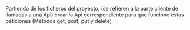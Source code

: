 Partiendo de los ficheros del proyecto, (se refieren a la parte cliente de llamadas a una Api) crear la Api correspondiente para que funcione estas peticiones (Métodos get, post, put y delete)

